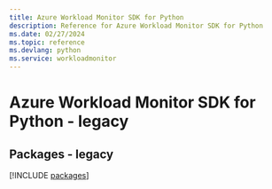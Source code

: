 ```yaml
---
title: Azure Workload Monitor SDK for Python
description: Reference for Azure Workload Monitor SDK for Python
ms.date: 02/27/2024
ms.topic: reference
ms.devlang: python
ms.service: workloadmonitor
---
```

# Azure Workload Monitor SDK for Python - legacy
## Packages - legacy
[!INCLUDE [packages](workload-monitor-index.md)]